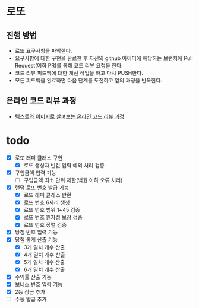 # 로또
## 진행 방법
* 로또 요구사항을 파악한다.
* 요구사항에 대한 구현을 완료한 후 자신의 github 아이디에 해당하는 브랜치에 Pull Request(이하 PR)를 통해 코드 리뷰 요청을 한다.
* 코드 리뷰 피드백에 대한 개선 작업을 하고 다시 PUSH한다.
* 모든 피드백을 완료하면 다음 단계를 도전하고 앞의 과정을 반복한다.

## 온라인 코드 리뷰 과정
* [텍스트와 이미지로 살펴보는 온라인 코드 리뷰 과정](https://github.com/next-step/nextstep-docs/tree/master/codereview)

# todo
- [x] 로또 래퍼 클래스 구현
  - [x] 로또 생성자 빈값 입력 예외 처리 검증
- [x] 구입금액 입력 기능
  - [ ] 구입금액 최소 단위 제한(백원 이하 오류 처리)
- [X] 랜덤 로또 번호 발급 기능
  - [x] 로또 래퍼 클래스 반환
  - [x] 로또 번호 6자리 생성
  - [x] 로또 번호 범위 1~45 검증
  - [x] 로또 번호 원자성 보장 검증
  - [x] 로또 번호 정렬 검증
- [x] 당첨 번호 입력 기능
- [x] 당첨 통계 산출 기능
  - [x] 3개 일치 개수 산출
  - [x] 4개 일치 개수 산출
  - [x] 5개 일치 개수 산출
  - [x] 6개 일치 개수 산출
- [x] 수익률 산출 기능
- [X] 보너스 번호 입력 기능
- [X] 2등 상금 추가
- [ ] 수동 발급 추가
